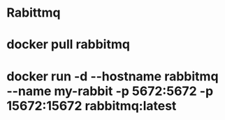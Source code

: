 
# Rabittmq
#
# docker pull rabbitmq
#
#
# docker run -d --hostname rabbitmq --name my-rabbit -p 5672:5672 -p 15672:15672 rabbitmq:latest
#
#
